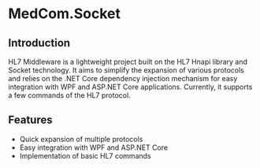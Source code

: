 # MedCom.Socket

## Introduction

HL7 Middleware is a lightweight project built on the HL7 Hnapi library and Socket technology. It aims to simplify the expansion of various protocols and relies on the .NET Core dependency injection mechanism for easy integration with WPF and ASP.NET Core applications. Currently, it supports a few commands of the HL7 protocol.

## Features

- Quick expansion of multiple protocols
- Easy integration with WPF and ASP.NET Core
- Implementation of basic HL7 commands



